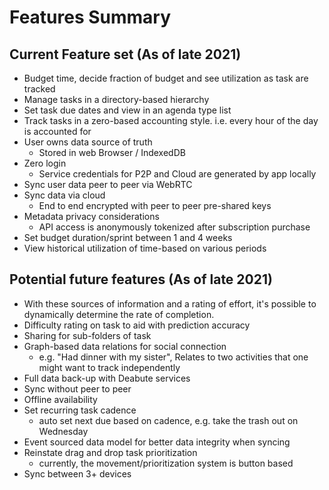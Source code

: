 # Features Summary

## Current Feature set (As of late 2021)

- Budget time, decide fraction of budget and see utilization as task are tracked
- Manage tasks in a directory-based hierarchy
- Set task due dates and view in an agenda type list
- Track tasks in a zero-based accounting style. i.e. every hour of the day is accounted for
- User owns data source of truth
  - Stored in web Browser / IndexedDB
- Zero login
  - Service credentials for P2P and Cloud are generated by app locally
- Sync user data peer to peer via WebRTC
- Sync data via cloud
  - End to end encrypted with peer to peer pre-shared keys
- Metadata privacy considerations
  - API access is anonymously tokenized after subscription purchase
- Set budget duration/sprint between 1 and 4 weeks
- View historical utilization of time-based on various periods

## Potential future features (As of late 2021)

- With these sources of information and a rating of effort, it's possible to dynamically determine the rate of completion.
- Difficulty rating on task to aid with prediction accuracy
- Sharing for sub-folders of task
- Graph-based data relations for social connection
  - e.g. "Had dinner with my sister", Relates to two activities that one might want to track independently
- Full data back-up with Deabute services
- Sync without peer to peer
- Offline availability
- Set recurring task cadence
  - auto set next due based on cadence, e.g. take the trash out on Wednesday
- Event sourced data model for better data integrity when syncing
- Reinstate drag and drop task prioritization
  - currently, the movement/prioritization system is button based
- Sync between 3+ devices
